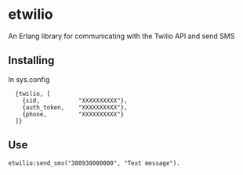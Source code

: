 # etwilio
An Erlang library for communicating with the Twilio API and send SMS

Installing
----------

In sys.config

```
  {twilio, [
    {sid,           "XXXXXXXXXX"},
    {auth_token,    "XXXXXXXXXX"},
    {phone,         "XXXXXXXXXX"}
  ]}
```

Use
----------

```etwilio:send_sms("380930000000", "Text message").```

